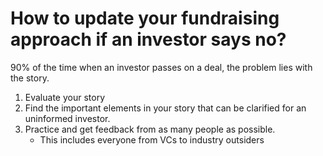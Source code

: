 # How to update your fundraising approach if an investor says no?

90% of the time when an investor passes on a deal, the problem lies with the story.

1. Evaluate your story
2. Find the important elements in your story that can be clarified for an uninformed investor.  
3. Practice and get feedback from as many people as possible. 
   - This includes everyone from VCs to industry outsiders 